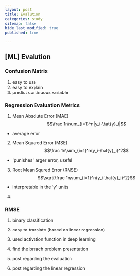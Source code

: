 ```yaml
---
layout: post
title: Evalution
categories: study
sitemap: false
hide_last_modified: true
published: true

---
```


## [ML] Evalution

### Confusion Matrix
1. easy to use
2. easy to explain
3. predict continuous variable

### Regression Evaluation Metrics
1. Mean Absolute Error (MAE) 
$$\frac 1n\sum_{i=1}^n|y_i-\hat{y}_i|$$
- average error

2. Mean Squared Error (MSE) 
$$\frac 1n\sum_{i=1}^n(y_i-\hat{y}_i)^2$$
- 'punishes' larger error, useful  

3. Root Mean Squred Error (RMSE) 
$$\sqrt{\frac 1n\sum_{i=1}^n(y_i-\hat{y}_i)^2}$$
- interpretable in the 'y' units

4. 

### RMSE
1. binary classification
2. easy to translate (based on linear regression)
3. used activation function in deep learning 


1. find the breach problem presentation
2. post regarding the evaluation
3. post regarding the linear regression


